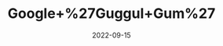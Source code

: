 ---
title: 'Google+%27Guggul+Gum%27'
date: '2022-09-15' 
metatag: '' 
inventory: '0' 
draft: false 
# meta description 
shortDescripton: ''
description: 'Herb'
longdescription: ''
featured: True
# product Price
price: '30.0'
# Product Short Description
shortDescription: ''
productID: 'AA272D12-0C2D-ED11-9968-005056B3A416'
type: 'products'
category: 'Herb' 
thumnailproduct: 'https://aminsaddiquidawakhana.eralive.net/images/products/AA272D12-0C2D-ED11-9968-005056B3A4161.png' 
images:
  - image: 'images/products/AA272D12-0C2D-ED11-9968-005056B3A4161.png'  
Variants:
---